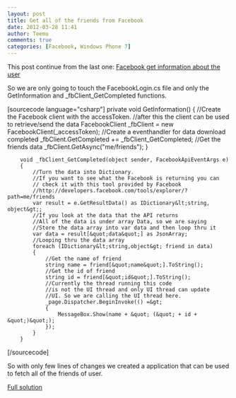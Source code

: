 ```yaml
---
layout: post
title: Get all of the friends from Facebook
date: 2012-03-28 11:41
author: Teemu
comments: true
categories: [Facebook, Windows Phone 7]
---
```

This post continue from the last one: <a href="http://windowsphoneaalto.org/2012/01/facebook-get-information-about-the-user/">Facebook get information about the user</a>

So we are only going to touch the FacebookLogin.cs file and only the GetInformation and _fbClient_GetCompleted functions.

<!--more-->

[sourcecode language="csharp"]
        private void GetInformation()
        {
            //Create the Facebook client with the accessToken.
            //after this the client can be used to retrieve/send the data
            FacebookClient _fbClient = new FacebookClient(_accessToken);
            //Create a eventhandler for data download completed
            _fbClient.GetCompleted += _fbClient_GetCompleted;
            //Get the friends data
            _fbClient.GetAsync(&quot;me/friends&quot;);
        }

        void _fbClient_GetCompleted(object sender, FacebookApiEventArgs e)
        {
            //Turn the data into Dictionary.
            //If you want to see what the Facebook is returning you can
            // check it with this tool provided by Facebook
            //http://developers.facebook.com/tools/explorer/?path=me/friends
            var result = e.GetResultData() as IDictionary&lt;string, object&gt;;
            //If you look at the data that the API returns
            //All of the data is under array Data, so we are saying
            //Store the data array into var data and then loop thru it
            var data = result[&quot;data&quot;] as JsonArray;
            //Looping thru the data array
            foreach (IDictionary&lt;string,object&gt; friend in data)
            {
                //Get the name of friend
                string name = friend[&quot;name&quot;].ToString();
                //Get the id of friend
                string id = friend[&quot;id&quot;].ToString();
                //Currently the thread running this code
                //is not the UI thread and only UI thread can update
                //UI. So we are calling the UI thread here.
                _page.Dispatcher.BeginInvoke(() =&gt;
                {
                    MessageBox.Show(name + &quot; (&quot; + id + &quot;)&quot;);
                });
            }
        }
[/sourcecode]

So with only few lines of changes we created a application that can be used to fetch all of the friends of user.

<a href="http://tapanila.azurewebsites.net/wp-content/uploads/2012/03/FacebookFriendsExample.rar">Full solution</a>
